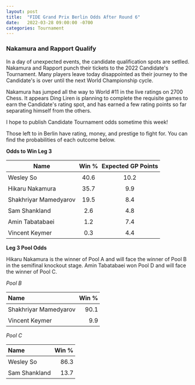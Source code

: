 ```yaml
---
layout: post
title:  "FIDE Grand Prix Berlin Odds After Round 6"
date:   2022-03-28 09:00:00 -0700
categories: Tournament
---
```


<style>
    table th, table td { padding: 5px 5px; }
    #content-desktop {display: block;}
    #content-mobile {display: none;}
    @media screen and (max-width: 768px) {
    #content-desktop {display: none;}
    #content-mobile {display: block;}
}
</style>

### Nakamura and Rapport Qualify

In a day of unexpected events, the candidate qualification spots are setlled. Nakamura and Rapport punch their tickets to the 2022 Candidate's Tournament. Many players leave today disappointed as their journey to the Candidate's is over until the next World Championship cycle.

Nakamura has jumped all the way to World #11 in the live ratings on 2700 Chess. It appears Ding Liren is planning to complete the requisite games to earn the Candidate's rating spot, and has earned a few rating points so far separating himself from the others.

I hope to publish Candidate Tournament odds sometime this week!

Those left to in Berlin have rating, money, and prestige to fight for. You can find the probabilities of each outcome below.

**Odds to Win Leg 3**

| Name                   | Win % |   Expected GP Points |
|------------------------|:-------:|:----------------------:|
| Wesley So              |  40.6 |                 10.2 |
| Hikaru Nakamura        |  35.7 |                  9.9 |
| Shakhriyar Mamedyarov  |  19.5 |                  8.4 |
| Sam Shankland          |   2.6 |                  4.8 |
| Amin Tabatabaei        |   1.2 |                  7.4 |
| Vincent Keymer         |   0.3 |                  4.4 |


**Leg 3 Pool Odds**

Hikaru Nakamura is the winner of Pool A and will face the winner of Pool B in the semifinal knockout stage. Amin Tabatabaei won Pool D and will face the winner of Pool C.


*Pool B*

| Name                  | Win % |
|:----------------------|------:|
| Shakhriyar Mamedyarov |  90.1 |
| Vincent Keymer        |   9.9 |

*Pool C*

| Name                   |  Win %|
|:-----------------------|------:|
| Wesley So              |  86.3 |
| Sam Shankland          |  13.7 |